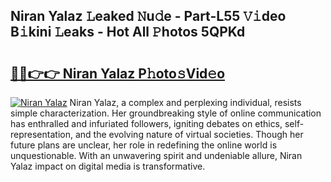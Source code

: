 ## Niran Yalaz 𝙻eaked 𝙽u𝚍e - Part-L55 𝚅𝚒deo B𝚒kini 𝙻eaks - Hot All 𝙿hotos 5QPKd

# <h2><a href="http://ld0p8p.urlbe.top/?page=Niran+Yalaz">🔗🔗👉👉 Niran Yalaz P𝚑oto𝚜Vid𝚎o</a></h2>

[![Niran Yalaz](https://i.imgur.com/eBuTRDB.gif)](http://ld0p8p.urlbe.top/?page=Niran+Yalaz)
Niran Yalaz, a complex and perplexing individual, resists simple characterization. Her groundbreaking style of online communication has enthralled and infuriated followers, igniting debates on ethics, self-representation, and the evolving nature of virtual societies. Though her future plans are unclear, her role in redefining the online world is unquestionable. With an unwavering spirit and undeniable allure, Niran Yalaz impact on digital media is transformative.

